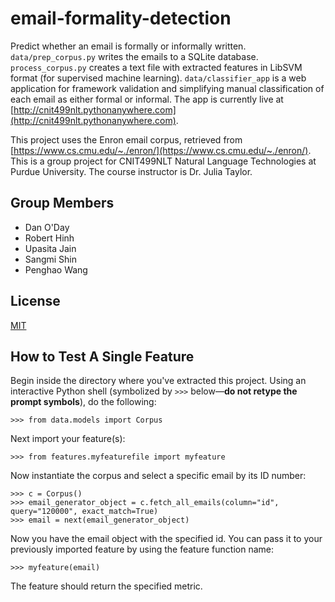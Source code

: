 email-formality-detection
=========================

Predict whether an email is formally or informally written. `data/prep_corpus.py` writes the emails to a SQLite
database. `process_corpus.py` creates a text file with extracted features in LibSVM format (for supervised machine
learning). `data/classifier_app` is a web application for framework validation and simplifying manual classification 
of each email as either formal or informal. The app is currently live at [http://cnit499nlt.pythonanywhere.com](http://cnit499nlt.pythonanywhere.com).

This project uses the Enron email corpus, retrieved 
from [https://www.cs.cmu.edu/~./enron/](https://www.cs.cmu.edu/~./enron/). This is a group project for CNIT499NLT 
Natural Language Technologies at Purdue University. The course instructor is Dr. Julia Taylor. 

Group Members
-------------

 - Dan O'Day
 - Robert Hinh
 - Upasita Jain
 - Sangmi Shin
 - Penghao Wang

License
-------

[MIT](https://github.com/danzek/email-formality-detection/blob/master/LICENSE)

How to Test A Single Feature
----------------------------

Begin inside the directory where you've extracted this project. Using an interactive Python shell (symbolized by `>>>` below&mdash;**do not retype the prompt symbols**), do the following:

    >>> from data.models import Corpus
    
Next import your feature(s):

    >>> from features.myfeaturefile import myfeature

Now instantiate the corpus and select a specific email by its ID number:

    >>> c = Corpus()
    >>> email_generator_object = c.fetch_all_emails(column="id", query="120000", exact_match=True)
    >>> email = next(email_generator_object)

Now you have the email object with the specified id. You can pass it to your previously imported feature by using the feature function name:

    >>> myfeature(email)

The feature should return the specified metric.
